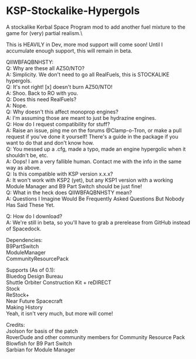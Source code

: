 # KSP-Stockalike-Hypergols

A stockalike Kerbal Space Program mod to add another fuel mixture to the game for (very) partial realism.\

This is HEAVILY in Dev, more mod support will come soon! Until I accumulate enough support, this will remain in beta.

QIIWBFAQBNHSTY:\
Q: Why are these all AZ50/NTO?\
A: Simplicity. We don't need to go all RealFuels, this is STOCKALIKE hypergols.\
Q: It's not right! [x] doesn't burn AZ50/NTO!\
A: Shoo. Back to RO with you.\
Q: Does this need RealFuels?\
A: Nope.\
Q: Why doesn't this affect monoprop engines?\
A: I'm assuming those are meant to just be hydrazine engines.\
Q: How do I request compatibility for stuff?\
A: Raise an issue, ping me on the forums @Clamp-o-Tron, or make a pull request if you've done it yourself! There's a guide in the package if you want to do that and don't know how.\
Q: You messed up a .cfg, made a typo, made an engine hypergolic when it shouldn't be, etc.\
A: Oops! I am a very fallible human. Contact me with the info in the same way as above.\
Q: Is this compatible with KSP version x.x.x?\
A: It won't work with KSP2 (yet), but any KSP1 version with a working Module Manager and B9 Part Switch should be just fine!\
Q: What in the heck does QIIWBFAQBNHSTY mean?\
A: Questions I Imagine Would Be Frequently Asked Questions But Nobody Has Said These Yet.

Q: How do I download?\
A: We're still in beta, so you'll have to grab a prerelease from GitHub instead of Spacedock.

Dependencies:\
B9PartSwitch\
ModuleManager\
CommunityResourcePack

Supports (As of 0.1):\
Bluedog Design Bureau\
Shuttle Orbiter Construction Kit + reDIRECT\
Stock\
ReStock+\
Near Future Spacecraft\
Making History\
Yeah, it isn't very much, but more will come!

Credits:\
Jsolson for basis of the patch\
RoverDude and other community members for Community Resource Pack\
Blowfish for B9 Part Switch\
Sarbian for Module Manager
